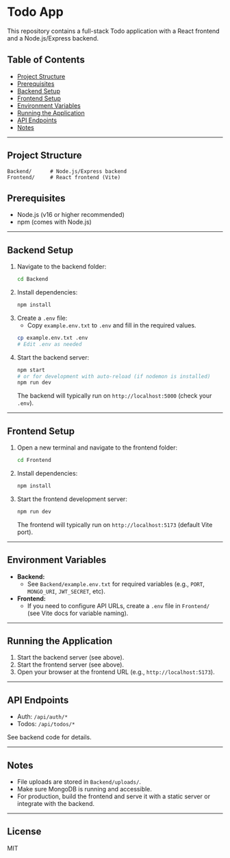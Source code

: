 # Todo App

This repository contains a full-stack Todo application with a React frontend and a Node.js/Express backend.

## Table of Contents
- [Project Structure](#project-structure)
- [Prerequisites](#prerequisites)
- [Backend Setup](#backend-setup)
- [Frontend Setup](#frontend-setup)
- [Environment Variables](#environment-variables)
- [Running the Application](#running-the-application)
- [API Endpoints](#api-endpoints)
- [Notes](#notes)

---

## Project Structure

```
Backend/      # Node.js/Express backend
Frontend/     # React frontend (Vite)
```

## Prerequisites
- Node.js (v16 or higher recommended)
- npm (comes with Node.js)

---

## Backend Setup

1. Navigate to the backend folder:
   ```sh
   cd Backend
   ```
2. Install dependencies:
   ```sh
   npm install
   ```
3. Create a `.env` file:
   - Copy `example.env.txt` to `.env` and fill in the required values.
   ```sh
   cp example.env.txt .env
   # Edit .env as needed
   ```
4. Start the backend server:
   ```sh
   npm start
   # or for development with auto-reload (if nodemon is installed)
   npm run dev
   ```
   The backend will typically run on `http://localhost:5000` (check your `.env`).

---

## Frontend Setup

1. Open a new terminal and navigate to the frontend folder:
   ```sh
   cd Frontend
   ```
2. Install dependencies:
   ```sh
   npm install
   ```
3. Start the frontend development server:
   ```sh
   npm run dev
   ```
   The frontend will typically run on `http://localhost:5173` (default Vite port).

---

## Environment Variables
- **Backend:**
  - See `Backend/example.env.txt` for required variables (e.g., `PORT`, `MONGO_URI`, `JWT_SECRET`, etc).
- **Frontend:**
  - If you need to configure API URLs, create a `.env` file in `Frontend/` (see Vite docs for variable naming).

---

## Running the Application
1. Start the backend server (see above).
2. Start the frontend server (see above).
3. Open your browser at the frontend URL (e.g., `http://localhost:5173`).

---

## API Endpoints
- Auth: `/api/auth/*`
- Todos: `/api/todos/*`

See backend code for details.

---

## Notes
- File uploads are stored in `Backend/uploads/`.
- Make sure MongoDB is running and accessible.
- For production, build the frontend and serve it with a static server or integrate with the backend.

---

## License
MIT
